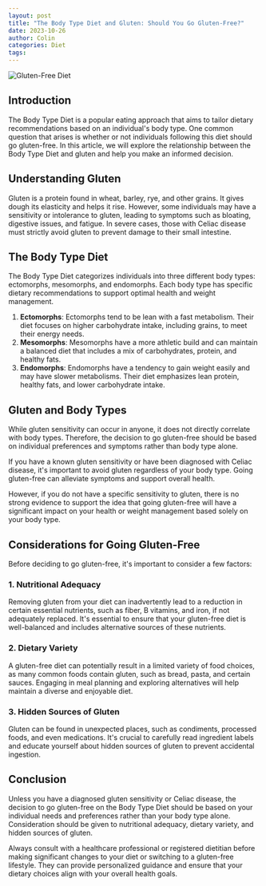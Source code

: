 ```yaml
---
layout: post
title: "The Body Type Diet and Gluten: Should You Go Gluten-Free?"
date: 2023-10-26
author: Colin
categories: Diet
tags: 
---
```


![Gluten-Free Diet](https://source.unsplash.com/1600x900/?gluten-free-diet)

## Introduction

The Body Type Diet is a popular eating approach that aims to tailor dietary recommendations based on an individual's body type. One common question that arises is whether or not individuals following this diet should go gluten-free. In this article, we will explore the relationship between the Body Type Diet and gluten and help you make an informed decision.

## Understanding Gluten

Gluten is a protein found in wheat, barley, rye, and other grains. It gives dough its elasticity and helps it rise. However, some individuals may have a sensitivity or intolerance to gluten, leading to symptoms such as bloating, digestive issues, and fatigue. In severe cases, those with Celiac disease must strictly avoid gluten to prevent damage to their small intestine.

## The Body Type Diet

The Body Type Diet categorizes individuals into three different body types: ectomorphs, mesomorphs, and endomorphs. Each body type has specific dietary recommendations to support optimal health and weight management.

1. **Ectomorphs**: Ectomorphs tend to be lean with a fast metabolism. Their diet focuses on higher carbohydrate intake, including grains, to meet their energy needs.
2. **Mesomorphs**: Mesomorphs have a more athletic build and can maintain a balanced diet that includes a mix of carbohydrates, protein, and healthy fats.
3. **Endomorphs**: Endomorphs have a tendency to gain weight easily and may have slower metabolisms. Their diet emphasizes lean protein, healthy fats, and lower carbohydrate intake.

## Gluten and Body Types

While gluten sensitivity can occur in anyone, it does not directly correlate with body types. Therefore, the decision to go gluten-free should be based on individual preferences and symptoms rather than body type alone.

If you have a known gluten sensitivity or have been diagnosed with Celiac disease, it's important to avoid gluten regardless of your body type. Going gluten-free can alleviate symptoms and support overall health.

However, if you do not have a specific sensitivity to gluten, there is no strong evidence to support the idea that going gluten-free will have a significant impact on your health or weight management based solely on your body type.

## Considerations for Going Gluten-Free

Before deciding to go gluten-free, it's important to consider a few factors:

### 1. Nutritional Adequacy

Removing gluten from your diet can inadvertently lead to a reduction in certain essential nutrients, such as fiber, B vitamins, and iron, if not adequately replaced. It's essential to ensure that your gluten-free diet is well-balanced and includes alternative sources of these nutrients.

### 2. Dietary Variety

A gluten-free diet can potentially result in a limited variety of food choices, as many common foods contain gluten, such as bread, pasta, and certain sauces. Engaging in meal planning and exploring alternatives will help maintain a diverse and enjoyable diet.

### 3. Hidden Sources of Gluten

Gluten can be found in unexpected places, such as condiments, processed foods, and even medications. It's crucial to carefully read ingredient labels and educate yourself about hidden sources of gluten to prevent accidental ingestion.

## Conclusion

Unless you have a diagnosed gluten sensitivity or Celiac disease, the decision to go gluten-free on the Body Type Diet should be based on your individual needs and preferences rather than your body type alone. Consideration should be given to nutritional adequacy, dietary variety, and hidden sources of gluten.

Always consult with a healthcare professional or registered dietitian before making significant changes to your diet or switching to a gluten-free lifestyle. They can provide personalized guidance and ensure that your dietary choices align with your overall health goals.